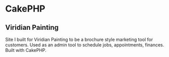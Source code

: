 # CakePHP

## Viridian Painting

Site I built for Viridian Painting to be a brochure style marketing tool for customers. Used as an admin tool to schedule jobs, appointments, finances. Built with CakePHP.
